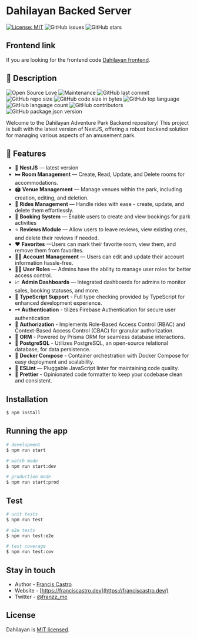 # Dahilayan Backed Server

[![License: MIT](https://img.shields.io/badge/License-MIT-yellow.svg)](https://opensource.org/licenses/MIT)
![GitHub issues](https://img.shields.io/github/issues/Franzcasttr/nestjs-dahilayan)
![GitHub stars](https://img.shields.io/github/stars/Franzcasttr/nestjs-dahilayan?style=social&label=Star&maxAge=2592000)

<!-- [![Known Vulnerabilities](https://snyk.io/test/github/joeygoksu/prime-nestjs/badge.svg)](https://snyk.io/test/github/joeygoksu/prime-nestjs) -->

## Frontend link

If you are looking for the frontend code
[Dahilayan frontend](https://github.com/Franzcasttr/dahilayan-client-public).

## 📖 Description

![Open Source Love](https://badges.frapsoft.com/os/v1/open-source.svg?v=103)
![Maintenance](https://img.shields.io/maintenance/yes/2024)
![GitHub last commit](https://img.shields.io/github/last-commit/Franzcasttr/nestjs-dahilayan)
![GitHub repo size](https://img.shields.io/github/repo-size/Franzcasttr/nestjs-dahilayan)
![GitHub code size in bytes](https://img.shields.io/github/languages/code-size/Franzcasttr/nestjs-dahilayan)
![GitHub top language](https://img.shields.io/github/languages/top/Franzcasttr/nestjs-dahilayan)
![GitHub language count](https://img.shields.io/github/languages/count/Franzcasttr/nestjs-dahilayan)
![GitHub contributors](https://img.shields.io/github/contributors/Franzcasttr/nestjs-dahilayan)
![GitHub package.json version](https://img.shields.io/github/package-json/v/Franzcasttr/nestjs-dahilayan)

Welcome to the Dahilayan Adventure Park Backend repository! This project is built with the latest version of NestJS, offering a robust backend solution for managing various aspects of an amusement park.

## 🚀 Features

- 📱 **NestJS** — latest version
- 🛏️ **Room Management** — Create, Read, Update, and Delete rooms for accommodations.
- 🏟️ **Venue Management** — Manage venues within the park, including creation, editing, and deletion.
- 🎢 **Rides Management** — Handle rides with ease - create, update, and delete them effortlessly.
- 📑 **Booking System** — Enable users to create and view bookings for park activities
- ⭐️ **Reviews Module** — Allow users to leave reviews, view existing ones, and delete their reviews if needed.
- ♥️ **Favorites** —Users can mark their favorite room, view them, and remove them from favorites.
- 🧔‍♂️ **Account Management** — Users can edit and update their account information hassle-free.
- 🧔‍♂️ **User Roles** — Admins have the ability to manage user roles for better access control.
- 📈 **Admin Dashboards** — Integrated dashboards for admins to monitor sales, booking statuses, and more.
- 🎉 **TypeScript Support** - Full type checking provided by TypeScript for enhanced development experience.
- 🗝 **Authentication** - tilizes Firebase Authentication for secure user authentication
- 🏬 **Authorization** - Implements Role-Based Access Control (RBAC) and Context-Based Access Control (CBAC) for granular authorization.
- 🏪 **ORM** - Powered by Prisma ORM for seamless database interactions.
- 🏪 **PostgreSQL** - Utilizes PostgreSQL, an open-source relational database, for data persistence.
- 🐳 **Docker Compose** - Container orchestration with Docker Compose for easy deployment and scalability.
- 📏 **ESLint** — Pluggable JavaScript linter for maintaining code quality.
- 💖 **Prettier** - Opinionated code formatter to keep your codebase clean and consistent.
  <!-- - 📃 **Swagger** - API Documentation -->
  <!-- - 🔐 **Helmet** - secure HTTP headers -->
    <!-- - ✨ **Commitlint** - Lint your conventional commits -->
    <!-- - 🕵️‍♂️ **Code Scanning** - Code scanning with CodeQL -->

## Installation

```bash
$ npm install
```

## Running the app

```bash
# development
$ npm run start

# watch mode
$ npm run start:dev

# production mode
$ npm run start:prod
```

## Test

```bash
# unit tests
$ npm run test

# e2e tests
$ npm run test:e2e

# test coverage
$ npm run test:cov
```

## Stay in touch

- Author - [Francis Castro](https://www.linkedin.com/in/franciscastro224)
- Website - [https://franciscastro.dev](https://franciscastro.dev/)
- Twitter - [@franzz_me](https://twitter.com/franzz_me)

## License

Dahilayan is [MIT licensed](LICENSE).
